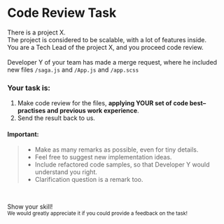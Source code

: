 # Code Review Task
There is a project X.
<br/>
The project is considered to be scalable, with a lot of features inside.
<br/>
You are a Tech Lead of the project X, and you proceed code review.
<br/>
<br/>
Developer Y of your team has made a merge request, where he included new files `/saga.js` and `/App.js` and `/app.scss`

### Your task is:
1. Make code review for the files,  **applying YOUR set of code best–practises and previous work experience**.
2. Send the result back to us.
   <br/>
#### Important:
>- Make as many remarks as possible, even for tiny details.
>- Feel free to suggest new implementation ideas.
>- Include refactored code samples, so that Developer Y would understand you right.
>- Clarification question is a remark too.
<br/>

Show your skill!
<br/>
<sub>We would greatly appreciate it if you could provide a feedback on the task!</sub>
